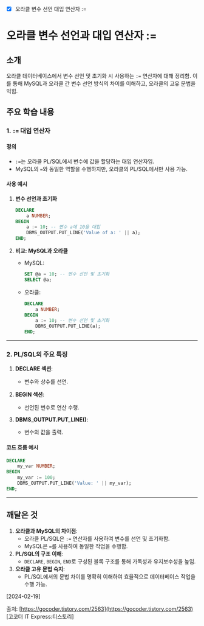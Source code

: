 
- [x] 오라클 변수 선언 대입 연산자 :=

# 오라클 변수 선언과 대입 연산자 :=

## 소개
오라클 데이터베이스에서 변수 선언 및 초기화 시 사용하는 `:=` 연산자에 대해 정리함. 이를 통해 MySQL과 오라클 간 변수 선언 방식의 차이를 이해하고, 오라클의 고유 문법을 익힘.

## 주요 학습 내용

### 1. `:=` 대입 연산자

#### 정의
- `:=`는 오라클 PL/SQL에서 변수에 값을 할당하는 대입 연산자임.
- MySQL의 `=`와 동일한 역할을 수행하지만, 오라클의 PL/SQL에서만 사용 가능.

#### 사용 예시
1. **변수 선언과 초기화**
   ```sql
   DECLARE
       a NUMBER;
   BEGIN
       a := 10; -- 변수 a에 10을 대입
       DBMS_OUTPUT.PUT_LINE('Value of a: ' || a);
   END;
   ```

2. **비교: MySQL과 오라클**
   - MySQL:
     ```sql
     SET @a = 10; -- 변수 선언 및 초기화
     SELECT @a;
     ```
   - 오라클:
     ```sql
     DECLARE
         a NUMBER;
     BEGIN
         a := 10; -- 변수 선언 및 초기화
         DBMS_OUTPUT.PUT_LINE(a);
     END;
     ```

---

### 2. PL/SQL의 주요 특징

1. **DECLARE 섹션**:
   - 변수와 상수를 선언.

2. **BEGIN 섹션**:
   - 선언된 변수로 연산 수행.

3. **DBMS_OUTPUT.PUT_LINE()**:
   - 변수의 값을 출력.

#### 코드 흐름 예시
```sql
DECLARE
    my_var NUMBER;
BEGIN
    my_var := 100;
    DBMS_OUTPUT.PUT_LINE('Value: ' || my_var);
END;
```

---

## 깨달은 것

1. **오라클과 MySQL의 차이점**:
   - 오라클 PL/SQL은 `:=` 연산자를 사용하여 변수를 선언 및 초기화함.
   - MySQL은 `=`를 사용하여 동일한 작업을 수행함.
2. **PL/SQL의 구조 이해**:
   - `DECLARE`, `BEGIN`, `END`로 구성된 블록 구조를 통해 가독성과 유지보수성을 높임.
3. **오라클 고유 문법 숙지**:
   - PL/SQL에서의 문법 차이를 명확히 이해하여 효율적으로 데이터베이스 작업을 수행 가능.



[2024-02-19]



출처: [https://gocoder.tistory.com/2563](https://gocoder.tistory.com/2563) [고코더 IT Express:티스토리]
